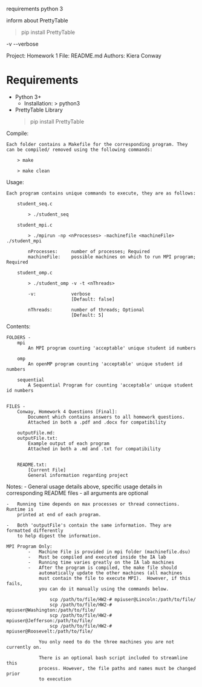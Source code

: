 requirements
python 3


inform about PrettyTable
> pip install PrettyTable


-v	--verbose


Project:    Homework 1
File:       README.md
Authors:    Kiera   Conway


# Requirements

  * Python 3+
	* Installation: > python3
  * PrettyTable Library
	> pip install PrettyTable



Compile:

	Each folder contains a Makefile for the corresponding program. They can be compiled/ removed using the following commands:

        > make

        > make clean
            


Usage:

	Each program contains unique commands to execute, they are as follows:
	
		student_seq.c
		
			> ./student_seq
		
		student_mpi.c
		
			> ./mpirun -np <nProcesses> -machinefile <machineFile> ./student_mpi
			
			nProcesses:		number of processes; Required
			machineFile: 	possible machines on which to run MPI program; Required
		
		student_omp.c
		
			> ./student_omp -v -t <nThreads>
			
			-v:				verbose
							[Default: false]
			
			nThreads:		number of threads; Optional
							[Default: 5]

Contents:

	FOLDERS -
		mpi
			An MPI program counting 'acceptable' unique student id numbers
		
		omp
			An openMP program counting 'acceptable' unique student id numbers
			
		sequential
			A Sequential Program for counting 'acceptable' unique student id numbers


	FILES -
		Conway, Homework 4 Questions [Final]:		
			Document which contains answers to all homework questions.
			Attached in both a .pdf and .docx for compatibility
	
		outputFile.md:
		outputFile.txt:
			Example output of each program
			Attached in both a .md and .txt for compatibility


		README.txt:
			[Current File] 
			General information regarding project


Notes:
    -   General usage details above, specific usage details in corresponding
		README files - all arguments are optional

	-   Running time depends on max processes or thread connections.  Runtime is
	    printed at end of each program.
				
	-	Both 'outputFile's contain the same information. They are formatted differently 
		to help digest the information.
		
	MPI Program Only:
			-	Machine File is provided in mpi folder (machinefile.dsu)
			-	Must be compiled and executed inside the IA lab 
			-   Running time varies greatly on the IA lab machines
			-	After the program is compiled, the make file should 
				automatically update the other machines (all machines 
				must contain the file to execute MPI).  However, if this fails, 
				you can do it manually using the commands below.
	
					scp /path/to/file/HW2-# mpiuser@Lincoln:/path/to/file/
					scp /path/to/file/HW2-# mpiuser@Washington:/path/to/file/
					scp /path/to/file/HW2-# mpiuser@Jefferson:/path/to/file/
					scp /path/to/file/HW2-# mpiuser@Roosevelt:/path/to/file/
		
				You only need to do the three machines you are not currently on.
				
				There is an optional bash script included to streamline this 
				process. However, the file paths and names must be changed prior 
				to execution